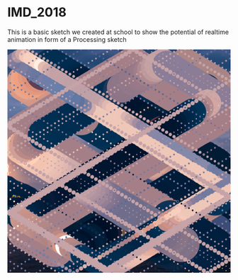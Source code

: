 # IMD_2018
 
 This is a basic sketch we created at school to show the potential of realtime animation in form of a Processing sketch

![img](https://raw.githubusercontent.com/hajdebliem/IMD_2018/master/brissago/img/new_3800.png)

